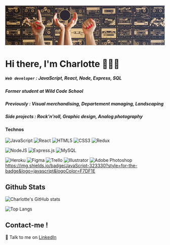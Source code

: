 ![Header](/Bannière2021.png)


# Hi there, I'm Charlotte :metal::seedling::fist: 
##### `Web developer` : JavaScript, React, Node, Express, SQL
##### Former student at ***Wild Code School***

##### Previously : Visual merchandising, Departement managing, Landscaping
##### Side projects : Rock'n'roll, Graphic design, Analog photography

#### Technos
![JavaScript](https://img.shields.io/badge/JavaScript-F7DF1E?style=for-the-badge&logo=javascript&logoColor=black)
![React](https://img.shields.io/badge/React-20232A?style=for-the-badge&logo=react&logoColor=61DAFB)
![HTML5](https://img.shields.io/badge/HTML5-E34F26?style=for-the-badge&logo=html5&logoColor=white)
![CSS3](https://img.shields.io/badge/CSS3-1572B6?style=for-the-badge&logo=css3&logoColor=white)
![Redux](https://img.shields.io/badge/Redux-593D88?style=for-the-badge&logo=redux&logoColor=white)

![NodeJS](https://img.shields.io/badge/Node.js-43853D?style=for-the-badge&logo=node.js&logoColor=white)
![Express.js](https://img.shields.io/badge/Express.js-404D59?style=for-the-badge)
![MySQL](https://img.shields.io/badge/MySQL-00000F?style=for-the-badge&logo=mysql&logoColor=white)

![Heroku](https://img.shields.io/badge/Heroku-430098?style=for-the-badge&logo=heroku&logoColor=white)
![Figma](https://img.shields.io/badge/figma-%23F24E1E.svg?style=for-the-badge&logo=figma&logoColor=white)
![Trello](https://img.shields.io/badge/Trello-%23026AA7.svg?style=for-the-badge&logo=Trello&logoColor=white)
![Illustrator](https://aleen42.github.io/badges/src/photoshop.svg)
![Adobe Photoshop](https://aleen42.github.io/badges/src/photoshop.svg)
<br>
https://img.shields.io/badge/JavaScript-323330?style=for-the-badge&logo=javascript&logoColor=F7DF1E

## Github Stats
![Charlotte's GitHub stats](https://github-readme-stats.vercel.app/api?username=Charlotte-Men&hide=stars&theme=great-gatsby&show_icons=true)

![Top Langs](https://github-readme-stats.vercel.app/api/top-langs/?username=Charlotte-Men&theme=great-gatsby&layout=compact)

## Contact-me !
:mega: Talk to me on [LinkedIn](https://www.linkedin.com/in/charlotte-menard/)
<!-- <a>
  <img align="center" src="https://github-readme-stats.vercel.app/api?username=Charlotte-Men&hide=stars&theme=great-gatsby&show_icons=true" />
</a>
<a>
  <img align="center" src="https://github-readme-stats.vercel.app/api/top-langs/?username=Charlotte-Men&theme=great-gatsby&layout=compact" />
</a> -->

<!--
**Charlotte-Men/Charlotte-Men** is a ✨ _special_ ✨ repository because its `README.md` (this file) appears on your GitHub profile.

Here are some ideas to get you started:

- 🔭 I’m currently working on ...
- 🌱 I’m currently learning ...
- 👯 I’m looking to collaborate on ...
- 🤔 I’m looking for help with ...
- 💬 Ask me about ...
- 📫 How to reach me: ...
- 😄 Pronouns: ...
- ⚡ Fun fact: ...
-->
